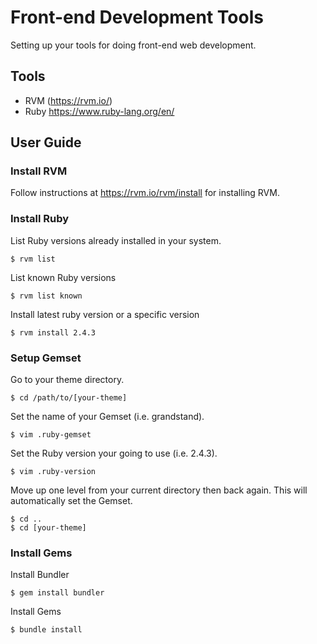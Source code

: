 # Front-end Development Tools
Setting up your tools for doing front-end web development.

## Tools
* RVM (https://rvm.io/)
* Ruby https://www.ruby-lang.org/en/

## User Guide
### Install RVM
Follow instructions at https://rvm.io/rvm/install for installing RVM.

### Install Ruby
List Ruby versions already installed in your system.
```
$ rvm list
```

List known Ruby versions
```
$ rvm list known
```

Install latest ruby version or a specific version
```
$ rvm install 2.4.3
```

### Setup Gemset
Go to your theme directory.
```
$ cd /path/to/[your-theme]
```

Set the name of your Gemset (i.e. grandstand).
```
$ vim .ruby-gemset
```

Set the Ruby version your going to use (i.e. 2.4.3).
```
$ vim .ruby-version
```

Move up one level from your current directory then back again. This will automatically set the Gemset.
```
$ cd ..
$ cd [your-theme]
```

### Install Gems
Install Bundler
```
$ gem install bundler
```

Install Gems
```
$ bundle install
```
